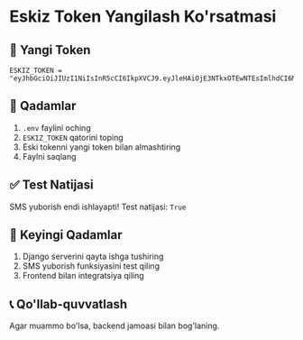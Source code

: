 # Eskiz Token Yangilash Ko'rsatmasi

## 🔐 Yangi Token

```
ESKIZ_TOKEN = "eyJhbGciOiJIUzI1NiIsInR5cCI6IkpXVCJ9.eyJleHAiOjE3NTkxOTEwNTEsImlhdCI6MTc1NjU5OTA1MSwicm9sZSI6InVzZXIiLCJzaWduIjoiNmYzMTFiZGM0NDNkMTc1NDMwMjJiYjIxNzAzY2MzNGRhNmVjNDIxNWIyNTBmM2M2NTA3ODdlMDhhZTE1N2FkZSIsInN1YiI6IjEwNzU3In0.8NOelf2NgreL_lLZaZRZE4ncjKQvc5Mtwjcs6Spli4w"
```

## 📝 Qadamlar

1. `.env` faylini oching
2. `ESKIZ_TOKEN` qatorini toping
3. Eski tokenni yangi token bilan almashtiring
4. Faylni saqlang

## ✅ Test Natijasi

SMS yuborish endi ishlayapti! Test natijasi: `True`

## 🚀 Keyingi Qadamlar

1. Django serverini qayta ishga tushiring
2. SMS yuborish funksiyasini test qiling
3. Frontend bilan integratsiya qiling

## 📞 Qo'llab-quvvatlash

Agar muammo bo'lsa, backend jamoasi bilan bog'laning.
